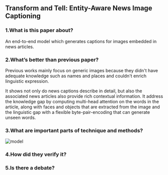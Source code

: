 ## Transform and Tell: Entity-Aware News Image Captioning

### 1.What is this paper about?

An end-to-end model which generates captions for images embedded in news articles.

### 2.What’s better than previous paper?

Previous works mainly focus on generic images because they didn't have adequate knowledge such as names and places and couldn't enrich linguistic expression.

It shows not only do news captions describe in detail, but also the associated news articles also provide rich contextual information.
It address the knowledge gap by computing multi-head attention on the words in the article, along with faces and objects that are extracted from the image and the linguistic gap with a flexible byte-pair-encoding that can generate unseen words.

### 3.What are important parts of technique and methods?

![model](../img/.jpg) 



### 4.How did they verify it?



### 5.Is there a debate?